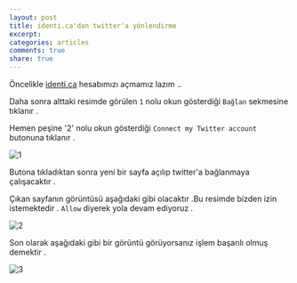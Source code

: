```yaml
---
layout: post
title: identi.ca'dan twitter'a yönlendirme
excerpt:
categories: articles
comments: true
share: true
---
```


Öncelikle [identi.ca](http://identi.ca) hesabımızı açmamız lazım ..

Daha sonra alttaki resimde görülen `1` nolu okun gösterdiği `Bağlan` sekmesine tıklanır .

Hemen peşine '2' nolu okun gösterdiği `Connect my Twitter account` butonuna tıklanır .

![1](http://i.imagehost.org/0037/identica1c-nq8.png)

Butona tıkladıktan sonra yeni bir sayfa açılıp twitter'a bağlanmaya çalışacaktır .

Çıkan sayfanın görüntüsü aşağıdaki gibi olacaktır .Bu resimde bizden izin istemektedir .
`Allow` diyerek yola devam ediyoruz .

![2](http://i.imagehost.org/0085/identica2c-nq8.png)

Son olarak aşağıdaki gibi bir görüntü görüyorsanız işlem başarılı olmuş demektir .

![3](http://a.imagehost.org/0116/identica3c-nq8.png)

